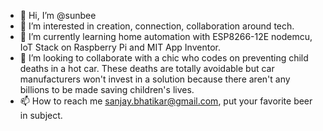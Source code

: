 - 👋 Hi, I’m @sunbee
- 👀 I’m interested in creation, connection, collaboration around tech.
- 🌱 I’m currently learning home automation with ESP8266-12E nodemcu, IoT Stack on Raspberry Pi and MIT App Inventor.
- 💞️ I’m looking to collaborate with a chic who codes on preventing child deaths in a hot car. These deaths are totally avoidable but car manufacturers won't invest in a solution because there aren't any billions to be made saving children's lives.
- 📫 How to reach me sanjay.bhatikar@gmail.com, put your favorite beer in subject.

<!---
sunbee/sunbee is a ✨ special ✨ repository because its `README.md` (this file) appears on your GitHub profile.
You can click the Preview link to take a look at your changes.
--->
